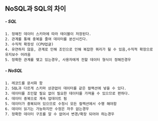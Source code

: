 ## NoSQL과 SQL의 차이


  ##### - SQL
	1. 정해진 데이터 스키마에 따라 테이블이 저장된다.
	2. 관계를 통해 중복을 줄여 데이터를 분산시킨다.
	3. 수직적 확장성 (CPU업글)
	4. 유연하지 않음, 관계로 인해 조인으로 인해 복잡한 쿼리가 될 수 있음,수직적 확장으로 유지보수 어려움
	5. 정확한 관계를 맺고 있는경우, 사용자에게 전할 데이터 형식이 정해진경우 
       
       
 
  ##### - NoSQL
	1. 레코드를 문서화 함
	2. SQL과 다르게 스키마 상관없이 데이터를 같은 컬랙션에 넣을 수 있다.
	3. 데이터를 조인할 필요 없이 필요한 데이터를 가져올 수 있으므로 편하다.
	4. 데이터 중복으로 계속 업데이트 됨
	5. 데이터가 중복되어 있으므로 수정시 모든 컬랙션에서 수행 해야함
	6. 데이터 읽기는 가능하지만 수정은 자주 없는경우 
	7. 정확한 데이터 구조를 알 수 없어서 변경/확장 되어야 하는경우
